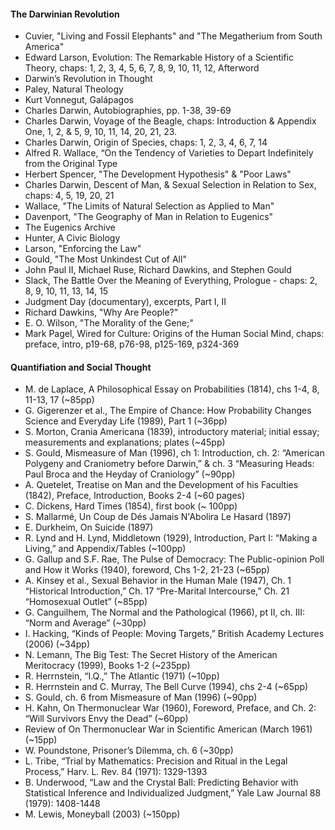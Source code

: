 #### The Darwinian Revolution

- Cuvier, "Living and Fossil Elephants" and "The Megatherium from South America"
- Edward Larson, Evolution: The Remarkable History of a Scientific Theory, chaps: 1, 2, 3, 4, 5, 6, 7, 8, 9, 10, 11, 12, Afterword
- Darwin’s Revolution in Thought
- Paley, Natural Theology
- Kurt Vonnegut, Galápagos
- Charles Darwin, Autobiographies, pp. 1-38, 39-69
- Charles Darwin, Voyage of the Beagle, chaps: Introduction & Appendix One, 1, 2, & 5, 9, 10, 11, 14, 20, 21, 23.
- Charles Darwin, Origin of Species, chaps: 1, 2, 3, 4, 6, 7, 14
- Alfred R. Wallace, “On the Tendency of Varieties to Depart Indefinitely from the Original Type
- Herbert Spencer, "The Development Hypothesis" & "Poor Laws"
- Charles Darwin, Descent of Man, & Sexual Selection in Relation to Sex, chaps: 4, 5, 19, 20, 21
- Wallace, "The Limits of Natural Selection as Applied to Man"
- Davenport, "The Geography of Man in Relation to Eugenics"
- The Eugenics Archive
- Hunter, A Civic Biology
- Larson, "Enforcing the Law"
- Gould, "The Most Unkindest Cut of All"
- John Paul II, Michael Ruse, Richard Dawkins, and Stephen Gould
- Slack, The Battle Over the Meaning of Everything, Prologue - chaps: 2, 8, 9, 10, 11, 13, 14, 15
- Judgment Day (documentary), excerpts, Part I, II
- Richard Dawkins, "Why Are People?"
- E. O. Wilson, "The Morality of the Gene;"
- Mark Pagel, Wired for Culture: Origins of the Human Social Mind, chaps: preface, intro, p19-68, p76-98, p125-169, p324-369

#### Quantifiation and Social Thought

- M. de Laplace, A Philosophical Essay on Probabilities (1814), chs 1-4, 8, 11-13, 17 (~85pp)
- G. Gigerenzer et al., The Empire of Chance: How Probability Changes Science and Everyday Life (1989), Part 1 (~36pp)
- S. Morton, Crania Americana (1839), introductory material; initial essay; measurements and explanations; plates (~45pp)
- S. Gould, Mismeasure of Man (1996), ch 1: Introduction, ch. 2: “American Polygeny and Craniometry before Darwin,” & ch. 3 “Measuring Heads: Paul Broca and the Heyday of Craniology” (~90pp)
- A. Quetelet, Treatise on Man and the Development of his Faculties (1842), Preface, Introduction, Books 2-4 (~60 pages)
- C. Dickens, Hard Times (1854), first book (~ 100pp)
- S. Mallarmé, Un Coup de Dés Jamais N'Abolira Le Hasard (1897)
- E. Durkheim, On Suicide (1897)
- R. Lynd and H. Lynd, Middletown (1929), Introduction, Part I: “Making a Living,” and Appendix/Tables (~100pp)
- G. Gallup and S.F. Rae, The Pulse of Democracy: The Public-opinion Poll and How it Works (1940), foreword, Chs 1-2, 21-23 (~65pp)
- A. Kinsey et al., Sexual Behavior in the Human Male (1947), Ch. 1 “Historical Introduction,” Ch. 17 “Pre-Marital Intercourse,” Ch. 21 “Homosexual Outlet” (~85pp)
- G. Canguilhem, The Normal and the Pathological (1966), pt II, ch. III: “Norm and Average” (~30pp)
- I. Hacking, “Kinds of People: Moving Targets,” British Academy Lectures (2006) (~34pp)
- N. Lemann, The Big Test: The Secret History of the American Meritocracy (1999), Books 1-2 (~235pp)
- R. Herrnstein, “I.Q.,” The Atlantic (1971) (~10pp)
- R. Herrnstein and C. Murray, The Bell Curve (1994), chs 2-4 (~65pp)
- S. Gould, ch. 6 from Mismeasure of Man (1996) (~90pp)
- H. Kahn, On Thermonuclear War  (1960), Foreword, Preface, and Ch. 2: “Will Survivors Envy the Dead” (~60pp)
- Review of On Thermonuclear War in Scientific American (March 1961) (~15pp)
- W. Poundstone, Prisoner’s Dilemma, ch. 6  (~30pp)
- L. Tribe, “Trial by Mathematics: Precision and Ritual in the Legal Process,” Harv. L. Rev. 84 (1971): 1329-1393
- B. Underwood, “Law and the Crystal Ball: Predicting Behavior with Statistical Inference and Individualized Judgment,” Yale Law Journal 88 (1979): 1408-1448
- M. Lewis, Moneyball (2003) (~150pp)